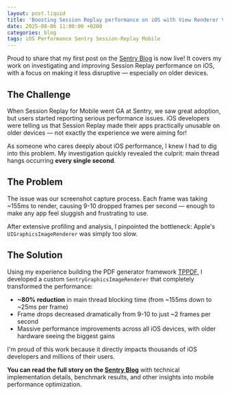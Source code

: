 ```yaml
---
layout: post.liquid
title: 'Boosting Session Replay performance on iOS with View Renderer V2'
date: 2025-08-06 11:00:00 +0200
categories: blog
tags: iOS Performance Sentry Session-Replay Mobile
---
```


Proud to share that my first post on the [Sentry Blog](https://blog.sentry.io/boosting-session-replay-performance-on-ios-with-view-renderer-v2/) is now live! It covers my work on investigating and improving Session Replay performance on iOS, with a focus on making it less disruptive — especially on older devices.

## The Challenge

When Session Replay for Mobile went GA at Sentry, we saw great adoption, but users started reporting serious performance issues. iOS developers were telling us that Session Replay made their apps practically unusable on older devices — not exactly the experience we were aiming for!

As someone who cares deeply about iOS performance, I knew I had to dig into this problem. My investigation quickly revealed the culprit: main thread hangs occurring **every single second**.

## The Problem

The issue was our screenshot capture process. Each frame was taking ~155ms to render, causing 9-10 dropped frames per second — enough to make any app feel sluggish and frustrating to use.

After extensive profiling and analysis, I pinpointed the bottleneck: Apple's `UIGraphicsImageRenderer` was simply too slow.

## The Solution

Using my experience building the PDF generator framework [TPPDF](https://github.com/techprimate/TPPDF), I developed a custom `SentryGraphicsImageRenderer` that completely transformed the performance:

- **~80% reduction** in main thread blocking time (from ~155ms down to ~25ms per frame)
- Frame drops decreased dramatically from 9-10 to just ~2 frames per second
- Massive performance improvements across all iOS devices, with older hardware seeing the biggest gains

I'm proud of this work because it directly impacts thousands of iOS developers and millions of their users.

**You can read the full story on the [Sentry Blog](https://blog.sentry.io/boosting-session-replay-performance-on-ios-with-view-renderer-v2/)** with technical implementation details, benchmark results, and other insights into mobile performance optimization.
